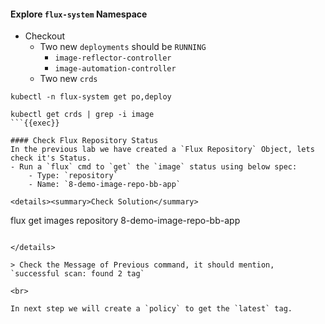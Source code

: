 #### Explore `flux-system` Namespace
- Checkout
    - Two new `deployments` should be `RUNNING`
        - `image-reflector-controller`
        - `image-automation-controller`
    - Two new `crds`

```
kubectl -n flux-system get po,deploy

kubectl get crds | grep -i image
```{{exec}}

#### Check Flux Repository Status
In the previous lab we have created a `Flux Repository` Object, lets check it's Status.
- Run a `flux` cmd to `get` the `image` status using below spec:
    - Type: `repository`
    - Name: `8-demo-image-repo-bb-app`

<details><summary>Check Solution</summary>

```
flux get images repository 8-demo-image-repo-bb-app
```{{exec}}

</details>

> Check the Message of Previous command, it should mention, `successful scan: found 2 tag`

<br>

In next step we will create a `policy` to get the `latest` tag.